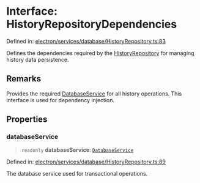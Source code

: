 # Interface: HistoryRepositoryDependencies

Defined in: [electron/services/database/HistoryRepository.ts:83](https://github.com/Nick2bad4u/Uptime-Watcher/blob/main/electron/services/database/HistoryRepository.ts#L83)

Defines the dependencies required by the [HistoryRepository](../classes/HistoryRepository.md) for
managing history data persistence.

## Remarks

Provides the required [DatabaseService](../../DatabaseService/classes/DatabaseService.md) for all history operations. This
interface is used for dependency injection.

## Properties

### databaseService

> `readonly` **databaseService**: [`DatabaseService`](../../DatabaseService/classes/DatabaseService.md)

Defined in: [electron/services/database/HistoryRepository.ts:89](https://github.com/Nick2bad4u/Uptime-Watcher/blob/main/electron/services/database/HistoryRepository.ts#L89)

The database service used for transactional operations.
